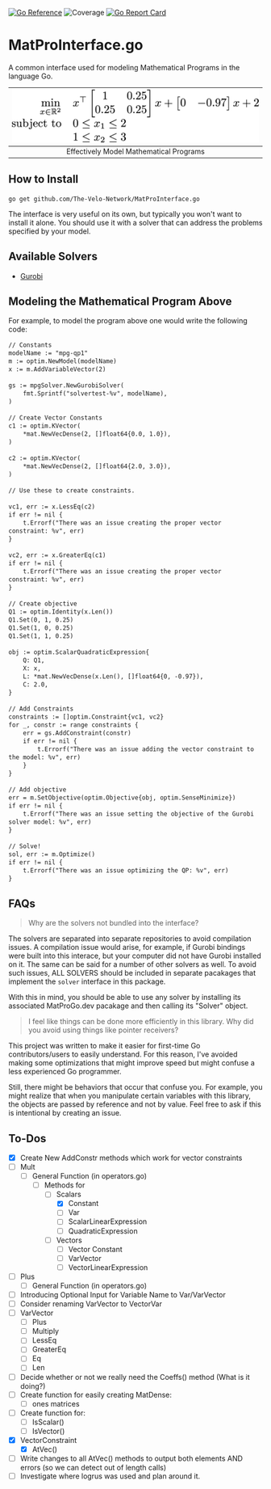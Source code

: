 [![Go Reference](https://pkg.go.dev/badge/github.com/MatProGo-dev/MatProInterface.go.svg)](https://pkg.go.dev/github.com/MatProGo-dev/MatProInterface.go)
![Coverage](https://img.shields.io/badge/Coverage-66.5%25-yellow)
[![Go Report Card](https://goreportcard.com/badge/github.com/MatProGo-dev/MatProInterface.go)](https://goreportcard.com/report/github.com/MatProGo-dev/MatProInterface.go)

# MatProInterface.go
A common interface used for modeling Mathematical Programs in the language Go.

| ![](images/scalar-range-optimization1.png) |
|:------------------------------------------:|
|  Effectively Model Mathematical Programs   |

## How to Install

```
go get github.com/The-Velo-Network/MatProInterface.go
```

The interface is very useful on its own, but typically you won't want to install it alone.
You should use it with a solver that can address the problems specified
by your model.

## Available Solvers

- [Gurobi](https://github.com/MatProGo-dev/Gurobi.go)

## Modeling the Mathematical Program Above
For example, to model the program above one would write the following code:
```
// Constants
modelName := "mpg-qp1"
m := optim.NewModel(modelName)
x := m.AddVariableVector(2)

gs := mpgSolver.NewGurobiSolver(
    fmt.Sprintf("solvertest-%v", modelName),
)

// Create Vector Constants
c1 := optim.KVector(
    *mat.NewVecDense(2, []float64{0.0, 1.0}),
)

c2 := optim.KVector(
    *mat.NewVecDense(2, []float64{2.0, 3.0}),
)

// Use these to create constraints.

vc1, err := x.LessEq(c2)
if err != nil {
    t.Errorf("There was an issue creating the proper vector constraint: %v", err)
}

vc2, err := x.GreaterEq(c1)
if err != nil {
    t.Errorf("There was an issue creating the proper vector constraint: %v", err)
}

// Create objective
Q1 := optim.Identity(x.Len())
Q1.Set(0, 1, 0.25)
Q1.Set(1, 0, 0.25)
Q1.Set(1, 1, 0.25)

obj := optim.ScalarQuadraticExpression{
    Q: Q1,
    X: x,
    L: *mat.NewVecDense(x.Len(), []float64{0, -0.97}),
    C: 2.0,
}

// Add Constraints
constraints := []optim.Constraint{vc1, vc2}
for _, constr := range constraints {
    err = gs.AddConstraint(constr)
    if err != nil {
        t.Errorf("There was an issue adding the vector constraint to the model: %v", err)
    }
}

// Add objective
err = m.SetObjective(optim.Objective{obj, optim.SenseMinimize})
if err != nil {
    t.Errorf("There was an issue setting the objective of the Gurobi solver model: %v", err)
}

// Solve!
sol, err := m.Optimize()
if err != nil {
    t.Errorf("There was an issue optimizing the QP: %v", err)
}
```

## FAQs

> Why are the solvers not bundled into the interface?

The solvers are separated into separate repositories to avoid compilation issues.
A compilation issue would arise, for example, if Gurobi bindings were built into this interace,
but your computer did not have Gurobi installed on it. The same can be said for a number of other
solvers as well. To avoid such issues, ALL SOLVERS should be included in separate pacakages
that implement the `solver` interface in this package.

With this in mind, you should be able to use any solver by installing its associated
MatProGo.dev pacakage and then calling its "Solver" object.

> I feel like things can be done more efficiently in this library.
> Why did you avoid using things like pointer receivers?

This project was written to make it easier for first-time Go contributors/users
to easily understand. For this reason, I've avoided making some optimizations
that might improve speed but might confuse a less experienced Go programmer.

Still, there might be behaviors that occur that confuse you.
For example, you might realize that when
you manipulate certain variables with this library, the
objects are passed by reference and not by value. Feel free to
ask if this is intentional by creating an issue.

## To-Dos

* [X] Create New AddConstr methods which work for vector constraints
* [ ] Mult
  * [ ] General Function (in operators.go)
    * [ ] Methods for
        * [ ] Scalars
            * [X] Constant
            * [ ] Var
            * [ ] ScalarLinearExpression
            * [ ] QuadraticExpression
        * [ ] Vectors
            * [ ] Vector Constant
            * [ ] VarVector
            * [ ] VectorLinearExpression
* [ ] Plus
    * [ ] General Function (in operators.go)
* [ ] Introducing Optional Input for Variable Name to Var/VarVector
* [ ] Consider renaming VarVector to VectorVar
* [ ] VarVector
    * [ ] Plus
    * [ ] Multiply
    * [ ] LessEq
    * [ ] GreaterEq
    * [ ] Eq
    * [ ] Len
* [ ] Decide whether or not we really need the Coeffs() method (What is it doing?)
* [ ] Create function for easily creating MatDense:
    * [ ] ones matrices
* [ ] Create function for:
    * [ ] IsScalar()
    * [ ] IsVector()
* [X] VectorConstraint
    * [X] AtVec()
* [ ] Write changes to all AtVec() methods to output both elements AND errors (so we can detect out of length calls)
* [ ] Investigate where logrus was used and plan around it.